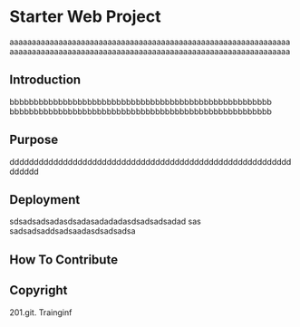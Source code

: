# Starter Web Project
 aaaaaaaaaaaaaaaaaaaaaaaaaaaaaaaaaaaaaaaaaaaaaaaaaaaaaaaaaaaaaaa
 aaaaaaaaaaaaaaaaaaaaaaaaaaaaaaaaaaaaaaaaaaaaaaaaaaaaaaaaaaaaaaa
## Introduction
bbbbbbbbbbbbbbbbbbbbbbbbbbbbbbbbbbbbbbbbbbbbbbbbbbbbbb
bbbbbbbbbbbbbbbbbbbbbbbbbbbbbbbbbbbbbbbbbbbbbbbbbbbbbb
## Purpose
dddddddddddddddddddddddddddddddddddddddddddddddddddddddddddddddd
## Deployment
sdsadsadsadasdsadasadadadasdsadsadsadad
sas
sadsadsaddsadsaadasdsadsadsa

## How To Contribute

## Copyright

201.git. Trainginf
